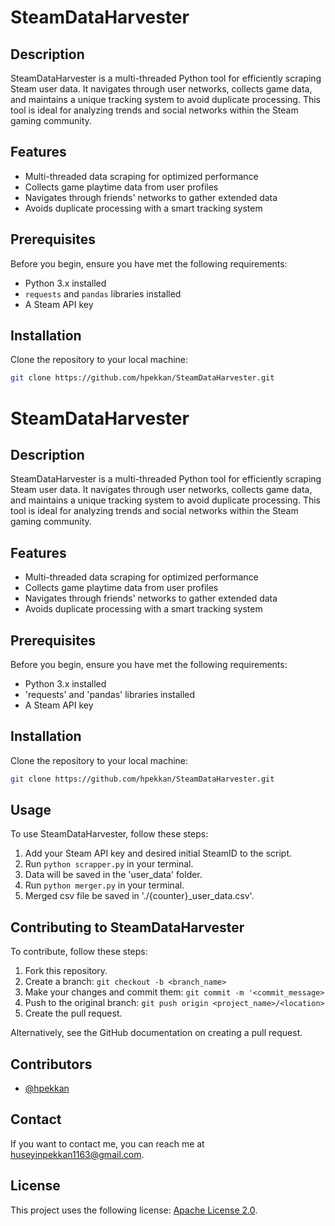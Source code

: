 # SteamDataHarvester

## Description
SteamDataHarvester is a multi-threaded Python tool for efficiently scraping Steam user data. It navigates through user networks, collects game data, and maintains a unique tracking system to avoid duplicate processing. This tool is ideal for analyzing trends and social networks within the Steam gaming community.

## Features
- Multi-threaded data scraping for optimized performance
- Collects game playtime data from user profiles
- Navigates through friends' networks to gather extended data
- Avoids duplicate processing with a smart tracking system


## Prerequisites
Before you begin, ensure you have met the following requirements:
- Python 3.x installed
- `requests` and `pandas` libraries installed
- A Steam API key

## Installation
Clone the repository to your local machine:
```bash
git clone https://github.com/hpekkan/SteamDataHarvester.git
```

# SteamDataHarvester

## Description
SteamDataHarvester is a multi-threaded Python tool for efficiently scraping Steam user data. It navigates through user networks, collects game data, and maintains a unique tracking system to avoid duplicate processing. This tool is ideal for analyzing trends and social networks within the Steam gaming community.

## Features
- Multi-threaded data scraping for optimized performance
- Collects game playtime data from user profiles
- Navigates through friends' networks to gather extended data
- Avoids duplicate processing with a smart tracking system


## Prerequisites
Before you begin, ensure you have met the following requirements:
- Python 3.x installed
- 'requests' and 'pandas' libraries installed
- A Steam API key

## Installation
Clone the repository to your local machine:
```bash
git clone https://github.com/hpekkan/SteamDataHarvester.git
```
## Usage
To use SteamDataHarvester, follow these steps:

1. Add your Steam API key and desired initial SteamID to the script.
2. Run ```python scrapper.py``` in your terminal.
3. Data will be saved in the 'user_data' folder.
4. Run ```python merger.py``` in your terminal.
5. Merged csv file be saved in './{counter}_user_data.csv'.

## Contributing to SteamDataHarvester
To contribute, follow these steps:

1. Fork this repository.
2. Create a branch: ```git checkout -b <branch_name>```
3. Make your changes and commit them: ```git commit -m '<commit_message>```
4. Push to the original branch: ```git push origin <project_name>/<location>```
5. Create the pull request.

Alternatively, see the GitHub documentation on creating a pull request.

## Contributors

- [@hpekkan](https://github.com/hpekkan)

## Contact
If you want to contact me, you can reach me at huseyinpekkan1163@gmail.com.

## License
This project uses the following license: [Apache License 2.0](https://www.apache.org/licenses/LICENSE-2.0).
